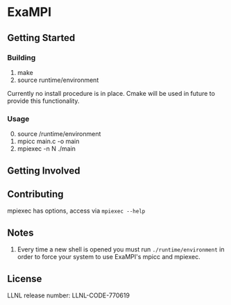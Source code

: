 # ExaMPI

## Getting Started

### Building
1. make
2. source runtime/environment

Currently no install procedure is in place. Cmake will be used in future to provide this functionality.

### Usage

0. source /runtime/environment
1. mpicc main.c -o main
2. mpiexec -n N ./main

## Getting Involved

## Contributing

mpiexec has options, access via `mpiexec --help`

## Notes
1. Every time a new shell is opened you must run `./runtime/environment` in order to force your system to use ExaMPI's mpicc and mpiexec.

## License
LLNL release number: LLNL-CODE-770619


